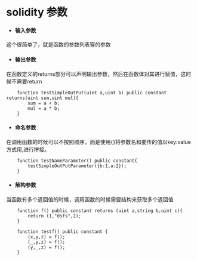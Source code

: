 # solidity 参数

* #### 输入参数
这个很简单了，就是函数的参数列表穿的参数
* #### 输出参数
在函数定义的returns部分可以声明输出参数，然后在函数体对其进行赋值，这时候不需要return
```solidity
    function testSimpleOutPut(uint a,uint b) public constant returns(uint sum,uint mul){
        sum = a + b;
        mul = a * b;
    }
```
* #### 命名参数
在调用函数的时候可以不按照顺序，而是使用{}将参数名和要传的值以key:value方式用,进行拼接。
```solidity
    function testNameParameter() public constant{
        testSimpleOutPutParameter({b:1,a:2});
    }
```
* #### 解构参数
当函数有多个返回值的时候，调用函数的时候需要结构来获取多个返回值
```solidity
    function f() public constant returns (uint a,string b,uint c){
        return (1,"dsfs",2);
    }
    
    function testf() public constant {
        (x,y,z) = f();
        (_,y,z) = f();
        (y,_,z) = f();
    }
```